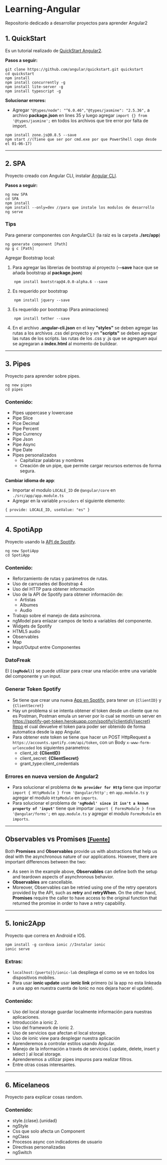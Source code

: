 # Learning-Angular
Repositorio dedicado a desarrollar proyectos para aprender Angular2

## 1. QuickStart
Es un tutorial realizado de [QuickStart Angular2](https://angular.io/docs/ts/latest/guide/setup.html).

**Pasos a seguir:**
```
git clone https://github.com/angular/quickstart.git quickstart
cd quickstart
npm install
npm install concurrently -g
npm install lite-server -g
npm install typescript -g
```
**Solucionar errores:**
+ Agregar ```"@types/node": "^6.0.46","@types/jasmine": "2.5.36",``` a archivo **package.json** en lines 35 y luego agregar ```import {} from '@types/jasmine';``` en todos los archivos que tire error por falta de import.
```
npm install zone.js@0.8.5 --save
npm start //(Tiene que ser por cmd.exe por que PowerShell cago desde el 01-06-17)
```
<hr>

## 2. SPA
Proyecto creado con Angular CLI, instalar [Angular CLI](https://github.com/angular/angular-cli).

**Pasos a seguir:**
```
ng new SPA
cd SPA
npm install
npm install --only=dev //para que instale los modulos de desarrollo
ng serve
```
### Tips
Para generar componentes con AngularCLI: (la raiz es la carpeta **./src/app**)
```
ng generate component [Path]
np g c [Path]
```
Agregar Bootstrap local:
1. Para agregar las librerias de bootstrap al proyecto (**--save** hace que se añada bootstrap al **package.json**)  
```
    npm install bootstrap@4.0.0-alpha.6 --save
```
2. Es requerido por bootstrap
```
    npm install jquery --save
```
3. Es requerido por bootstrap (Para animaciones)
```
    npm install tether --save
```
4. En el archivo **.angular-cli.json** en el key **"styles"** se deben agregar las rutas a los archivos .css del proyecto y en **"scripts"** se deben agregar las rutas de los scripts. las rutas de los .css y .js que se agreguen aquí se agregaran a **index.html** al momento de buildear.
<hr>

## 3. Pipes
Proyecto para aprender sobre pipes.
```
ng new pipes
cd pipes
```

### Contenido:
+ Pipes uppercase y lowercase
+ Pipe Slice
+ Pice Decimal
+ Pipe Percent
+ Pipe Currency
+ Pipe Json
+ Pipe Async
+ Pipe Date
+ Pipes personalizados
    - Capitalizar palabras y nombres
    - Creación de un pipe, que permite cargar recursos externos de forma segura.

**Cambiar idioma de app**:
+ Importar el modulo `LOCALE_ID` de `@angular/core` en `./src/app/app.module.ts`
+ Agregar en la variable `providers` el siguiente elemento:
```
{ provide: LOCALE_ID, useValue: "es" }
```
<hr>

## 4. SpotiApp
Proyecto usando la [API de Spotify](https://developer.spotify.com/web-api/console/).
```
ng new SpotiApp
cd SpotiApp
```
### Contenido:
+ Reforzamiento de rutas y parámetros de rutas.
+ Uso de carruseles del Bootstrap 4
+ Uso del HTTP para obtener información
+ Uso de la API de Spotify para obtener información de:
    - Artistas
    - Albumes
    - Audio
+ Trabajo sobre el manejo de data asíncrona.
+ ngModel para enlazar campos de texto a variables del componente.
+ Widgets de Spotify
+ HTML5 audio
+ Observables
+ Map
+ Input/Output entre Componentes

### DatoFreak 
El **`[(ngModel)]`** se puede utilizar para crear una relación entre una variable del componente y un input.

### Generar Token Spotify
+ Se tiene que crear una nueva [App en Spotify](https://developer.spotify.com/my-applications/#!/applications), para tener un `{ClientID}` y `{ClientSecret}`
+ Hay un problema si se intenta obtener el token desde un cliente que no es Postman, Postman emula un server por lo cual se monto un server en https://spotify-get-token.herokuapp.com/spotify/{clientid}/{secret} [Repo](https://github.com/Klerith/spotify-get-token) el cual devuelve el token para poder ser obtenido de forma automatica desde la app Angular.
+ Para obtener este token se tiene que hacer un POST HttpRequest a `https://accounts.spotify.com/api/token`, con un Body `x-www-form-urlencoded` los siguientes parametros:
    - client_id: **{ClientID}**
    - client_secret: **{ClientSecret}**
    - grant_type:client_credentials

### Errores en nueva version de Angular2
+ Para solucionar el problema de **`No provider for Http`** tiene que importar `import { HttpModule } from '@angular/http';` en `app.module.ts` y agregar el modulo `HttpModule` en `imports`.
+ Para solucionar el problema de **`'ngModel' since it isn't a known property of 'input'`** tiene que importar `import { FormsModule } from '@angular/forms';` en `app.module.ts` y agregar el modulo `FormsModule` en `imports`.
<hr>

## Observables vs Promises [<small>[Fuente]</small>](https://angular-2-training-book.rangle.io/handout/observables/observables_vs_promises.html)
 Both **Promises** and **Observables** provide us with abstractions that help us deal with the asynchronous nature of our applications. However, there are important differences between the two:
+ As seen in the example above, **Observables** can define both the setup and teardown aspects of asynchronous behavior.
+ **Observables** are cancellable.
+ Moreover, Observables can be retried using one of the retry operators provided by the API, such as **retry** and **retryWhen**. On the other hand, **Promises** require the caller to have access to the original function that returned the promise in order to have a retry capability.
<hr>

## 5. Ionic2App
Proyecto que correra en Android e IOS.
```
npm install -g cordova ionic //Instalar ionic
ionic serve
```
### Extras:
+ `localhost:{puerto}}/ionic-lab` despliega el como se ve en todos los dispositivos mobiles.
+ Para usar **ionic update** usar **ionic link** primero (si la app no esta linkeada a una app en nuestra cuenta de Ionic no nos dejara hacer el update).

### Contenido:
+ Uso del local storage guardar localmente información para nuestras aplicaciones.
+ Introducción a ionic 2.
+ Uso del framework de ionic 2.
+ Uso de servicios que afectan el local storage.
+ Uso de ionic view para desplegar nuestra aplicación
+ Aprenderemos a controlar estilos usando Angular.
+ Manejo de la información a través de servicios ( update, delete, insert y select ) al local storage.
+ Aprenderemos a utilizar pipes impuros para realizar filtros.
+ Entre otras cosas interesantes.
<hr>

## 6. Micelaneos
Proyecto para explicar cosas random.

### Contenido:
+ style.{clase}.{unidad}
+ ngStyle
+ Css que solo afecta un Component
+ ngClass
+ Procesos async con indicadores de usuario
+ Directivas personalizadas
+ ngSwitch
<hr>
